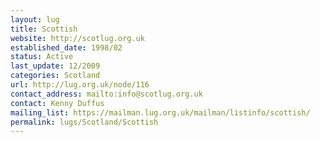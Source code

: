 ```yaml
---
layout: lug
title: Scottish
website: http://scotlug.org.uk
established_date: 1998/02
status: Active
last_update: 12/2009
categories: Scotland
url: http://lug.org.uk/node/116
contact_address: mailto:info@scotlug.org.uk
contact: Kenny Duffus
mailing_list: https://mailman.lug.org.uk/mailman/listinfo/scottish/
permalink: lugs/Scotland/Scottish
---
```

